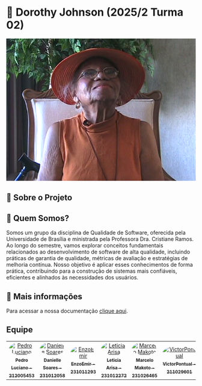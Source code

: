 # 🚀 Dorothy Johnson (2025/2 Turma 02)

![Dorothy-Johnson](assets/img/DJohnson.png)

## 🎨 Sobre o Projeto

## 🤝 Quem Somos?

Somos um grupo da disciplina de Qualidade de Software, oferecida pela Universidade de Brasília e ministrada pela Professora Dra. Cristiane Ramos. Ao longo do semestre, vamos explorar conceitos fundamentais relacionados ao desenvolvimento de software de alta qualidade, incluindo práticas de garantia de qualidade, métricas de avaliação e estratégias de melhoria contínua. Nosso objetivo é aplicar esses conhecimentos de forma prática, contribuindo para a construção de sistemas mais confiáveis, eficientes e alinhados às necessidades dos usuários.

## 📄 Mais informações 

Para acessar a nossa documentação [clique aqui](https://fcte-qualidade-de-software-1.github.io/2025-2_T02_DOROTHY-JOHNSON/).

## Equipe

<center>
<table>
  <tr>
    <td align="center">
      <a href="https://github.com/PedroALuciano">
        <img src="https://github.com/PedroALuciano.png" width="190" style="border-radius: 50%;" alt="Pedro Luciano"/>
        <br/><sub><b>Pedro Luciano - 212005453</b></sub>
      </a>
    </td>
    <td align="center">
      <a href="https://github.com/danielle-soaress">
        <img src="https://github.com/danielle-soaress.png" width="190" style="border-radius: 50%;" alt="Danielle Soares"/>
        <br/><sub><b>Danielle Soares - 231012058</b></sub>
      </a>
    </td>
    <td align="center">
      <a href="https://github.com/EnzoEmir">
        <img src="https://github.com/EnzoEmir.png" width="190" style="border-radius: 50%;" alt="EnzoEmir"/>
        <br/><sub><b>EnzoEmir - 231011293</b></sub>
      </a>
    </td>
    <td align="center">
      <a href="https://github.com/Leticia-Arisa-K-Higa">
        <img src="https://github.com/Leticia-Arisa-K-Higa.png" width="190" style="border-radius: 50%;" alt="Leticia Arisa"/>
        <br/><sub><b>Leticia Arisa - 231012272</b></sub>
      </a>
    </td>
    <td align="center">
      <a href="https://github.com/MM4k">
        <img src="https://github.com/MM4k.png" width="190" style="border-radius: 50%;" alt="Marcelo Makoto"/>
        <br/><sub><b>Marcelo Makoto - 231026465</b></sub>
      </a>
    </td>
    <td align="center">
      <a href="https://github.com/VictorPontual">
        <img src="https://github.com/VictorPontual.png" width="190" style="border-radius: 50%;" alt="VictorPontual"/>
        <br/><sub><b>VictorPontual - 211029601</b></sub>
      </a>
    </td>
  </tr>
</table>
</center>
